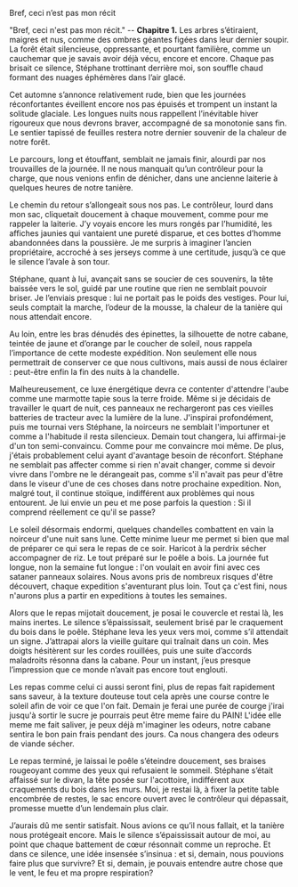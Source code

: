 Bref, ceci n’est pas mon récit

"Bref, ceci n'est pas mon récit." --  **Chapitre 1.**
Les arbres s’étiraient, maigres et nus, comme des ombres géantes figées dans leur dernier soupir. La forêt était silencieuse, oppressante, et pourtant familière, comme un cauchemar que je savais avoir déjà vécu, encore et encore. Chaque pas brisait ce silence, Stéphane trottinant derrière moi, son souffle chaud formant des nuages éphémères dans l’air glacé.

Cet automne s’annonce relativement rude, bien que les journées réconfortantes éveillent encore nos pas épuisés et trompent un instant la solitude glaciale. Les longues nuits nous rappellent l’inévitable hiver rigoureux que nous devrons braver, accompagné de sa monotonie sans fin. Le sentier tapissé de feuilles restera notre dernier souvenir de la chaleur de notre forêt.

Le parcours, long et étouffant, semblait ne jamais finir, alourdi par nos trouvailles de la journée. Il ne nous manquait qu’un contrôleur pour la charge, que nous venions enfin de dénicher, dans une ancienne laiterie à quelques heures de notre tanière.

Le chemin du retour s’allongeait sous nos pas. Le contrôleur, lourd dans mon sac, cliquetait doucement à chaque mouvement, comme pour me rappeler la laiterie. J’y voyais encore les murs rongés par l’humidité, les affiches jaunies qui vantaient une pureté disparue, et ces bottes d’homme abandonnées dans la poussière. Je me surpris à imaginer l’ancien propriétaire, accroché à ses jerseys comme à une certitude, jusqu’à ce que le silence l’avale à son tour.

Stéphane, quant à lui, avançait sans se soucier de ces souvenirs, la tête baissée vers le sol, guidé par une routine que rien ne semblait pouvoir briser. Je l’enviais presque : lui ne portait pas le poids des vestiges. Pour lui, seuls comptait la marche, l’odeur de la mousse, la chaleur de la tanière qui nous attendait encore.

Au loin, entre les bras dénudés des épinettes, la silhouette de notre cabane, teintée de jaune et d’orange par le coucher de soleil, nous rappela l’importance de cette modeste expédition. Non seulement elle nous permettrait de conserver ce que nous cultivons, mais aussi de nous éclairer : peut-être enfin la fin des nuits à la chandelle.

Malheureusement, ce luxe énergétique devra ce contenter d'attendre l'aube comme une marmotte tapie sous la terre froide. Même si je décidais de travailler le quart de nuit, ces panneaux ne rechargeront pas ces vieilles batteries de tracteur avec la lumière de la lune. J'inspirai profondément, puis me tournai vers Stéphane, la noirceurs ne semblait l'importuner et comme a l'habitude il resta silencieux. Demain tout changera, lui affirmai-je d'un ton semi-convaincu. Comme pour me convaincre moi même. De plus, j'étais probablement celui ayant d'avantage besoin de réconfort. Stéphane ne semblait pas affecter comme si rien n'avait changer, comme si devoir vivre dans l'ombre ne le dérangeait pas, comme s'il n'avait pas peur d'être dans le viseur d'une de ces choses dans notre prochaine expedition. Non, malgré tout, il continue stoïque, indifférent aux problèmes qui nous entourent. Je lui envie un peu et me pose parfois la question : Si il comprend réellement ce qu'il se passe?

Le soleil désormais endormi, quelques chandelles combattent en vain la noirceur d'une nuit sans lune. Cette minime lueur me permet si bien que mal de préparer ce qui sera le repas de ce soir. Haricot à la perdrix sécher accompagner de riz. Le tout préparé sur le poêle a bois. La journée fut longue, non la semaine fut longue : l'on voulait en avoir fini avec ces sataner panneaux solaires. Nous avons pris de nombreux risques d'être découvert, chaque expedition s'aventurant plus loin. Tout ça c'est fini, nous n'aurons plus a partir en expeditions à toutes les semaines. 

Alors que le repas mijotait doucement, je posai le couvercle et restai là, les mains inertes. Le silence s’épaississait, seulement brisé par le craquement du bois dans le poêle. Stéphane leva les yeux vers moi, comme s’il attendait un signe. J’attrapai alors la vieille guitare qui traînait dans un coin. Mes doigts hésitèrent sur les cordes rouillées, puis une suite d’accords maladroits résonna dans la cabane. Pour un instant, j’eus presque l’impression que ce monde n’avait pas encore tout englouti.

Les repas comme celui ci aussi seront fini, plus de repas fait rapidement sans saveur, à la texture douteuse tout cela après une course contre le soleil afin de voir ce que l'on fait. Demain je ferai une purée de courge j'irai jusqu'à sortir le sucre je pourrais peut être meme faire du PAIN! L'idée elle meme me fait saliver, je peux déjà m'imaginer les odeurs, notre cabane sentira le bon pain frais pendant des jours. Ca nous changera des odeurs de viande sécher.

Le repas terminé, je laissai le poêle s’éteindre doucement, ses braises rougeoyant comme des yeux qui refusaient le sommeil. Stéphane s’était affaissé sur le divan, la tête posée sur l'acottoire, indifférent aux craquements du bois dans les murs. Moi, je restai là, à fixer la petite table encombrée de restes, le sac encore ouvert avec le contrôleur qui dépassait, promesse muette d’un lendemain plus clair.

J’aurais dû me sentir satisfait. Nous avions ce qu’il nous fallait, et la tanière nous protégeait encore. Mais le silence s’épaississait autour de moi, au point que chaque battement de cœur résonnait comme un reproche. Et dans ce silence, une idée insensée s’insinua : et si, demain, nous pouvions faire plus que survivre? Et si, demain, je pouvais entendre autre chose que le vent, le feu et ma propre respiration?